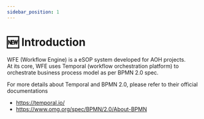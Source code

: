 ```yaml
---
sidebar_position: 1
---
```


# 🆕 Introduction

WFE (Workflow Engine) is a eSOP system developed for AOH projects.  
At its core, WFE uses Temporal (workflow orchestration platform) to orchestrate business process model as per BPMN 2.0 spec.

For more details about Temporal and BPMN 2.0, please refer to their official documentations

- https://temporal.io/
- https://www.omg.org/spec/BPMN/2.0/About-BPMN
